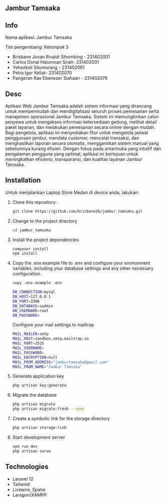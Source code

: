 ## Jambur Tamsaka

## Info

<p>Nama aplikasi: Jambur Tamsaka</p>
<p></p>Tim pengembang: Kelompok 3</p>

- Brisbane Jovan Rivaldi Sihombing - 231402001<br> 
- Carlos Donal Halomoan Sirait- 231402031<br>  
- Yehezkiel Situmorang - 231402061<br>  
- Petra Igor Keliat- 231402070<br>
- Pangeran Rae Ebenezer Siahaan - 231402079<br>

## Desc

Aplikasi Web Jambur Tamsaka adalah sistem informasi yang dirancang untuk mempermudah dan mendigitalisasi seluruh proses pemesanan serta manajemen operasional Jambur Tamsaka. Sistem ini memungkinkan calon penyewa untuk mengakses informasi ketersediaan gedung, melihat detail paket layanan, dan melakukan pemesanan secara online dengan mudah. Bagi pengelola, aplikasi ini menyediakan fitur untuk mengelola jadwal penggunaan jambur, mendata customer, mencatat transaksi, dan menghasilkan laporan secara otomatis, menggantikan sistem manual yang sebelumnya kurang efisien. Dengan fokus pada antarmuka yang intuitif dan pengalaman pengguna yang optimal, aplikasi ini bertujuan untuk meningkatkan efisiensi, transparansi, dan kualitas layanan Jambur Tamsaka.  

## Installation

Untuk menjalankan Laptop Store Medan di device anda, lakukan:

1. Clone this repository:

   ```bash
   git clone https://github.com/brisbane26/jambur_tamsaka.git
   ```
2. Change to the project directory
    ```bash
    cd jambur_tamsaka
    ```
3. Install the project dependencies
    ```bash
    composer install
    npm install
    ```
4. Copy the .env.example file to .env and configure your environment variables, including your database settings and any other necessary configuration.
    ```bash
    copy .env.example .env
    ```
    ```bash
   DB_CONNECTION=mysql
   DB_HOST=127.0.0.1
   DB_PORT=3306
   DB_DATABASE=sadmin
   DB_USERNAME=root
   DB_PASSWORD=
    ```
   Configure your mail settings to mailtrap
    ```bash
   MAIL_MAILER=smtp
   MAIL_HOST=sandbox.smtp.mailtrap.io
   MAIL_PORT=2525
   MAIL_USERNAME=
   MAIL_PASSWORD=
   MAIL_ENCRYPTION=null
   MAIL_FROM_ADDRESS="jamburtamsaka@gmail.com"
   MAIL_FROM_NAME="Jambur Tamsaka"
    ```
5. Generate application key
   ```bash
   php artisan key:generate
   ```
6. Migrate the database
    ```bash
    php artisan migrate
    php artisan migrate:fresh --seed
    ```
7. Create a symbolic link for the storage directory
   ```bash
   php artisan storage:link
   ```
8. Start development server
    ```bash
    npm run dev
    php artisan serve
    ```


## Technologies
- Laravel 12 
- Tailwind
- Livewire, Spatie
- Laragon/XAMPP
